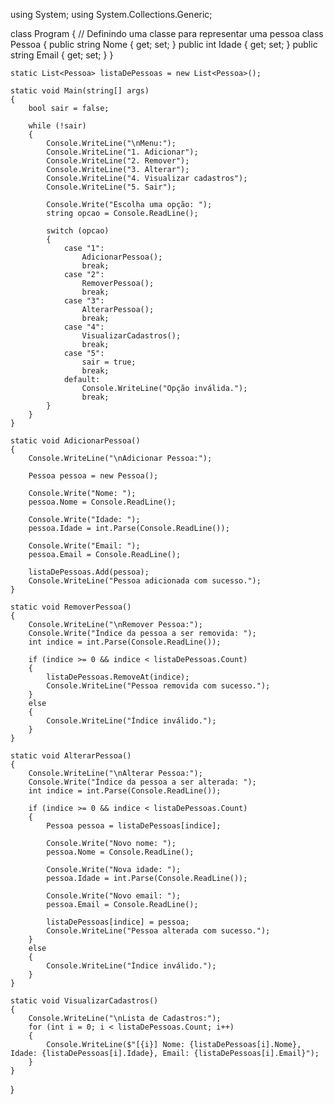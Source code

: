 using System;
using System.Collections.Generic;

class Program
{
    // Definindo uma classe para representar uma pessoa
    class Pessoa
    {
        public string Nome { get; set; }
        public int Idade { get; set; }
        public string Email { get; set; }
    }

    static List<Pessoa> listaDePessoas = new List<Pessoa>();

    static void Main(string[] args)
    {
        bool sair = false;

        while (!sair)
        {
            Console.WriteLine("\nMenu:");
            Console.WriteLine("1. Adicionar");
            Console.WriteLine("2. Remover");
            Console.WriteLine("3. Alterar");
            Console.WriteLine("4. Visualizar cadastros");
            Console.WriteLine("5. Sair");

            Console.Write("Escolha uma opção: ");
            string opcao = Console.ReadLine();

            switch (opcao)
            {
                case "1":
                    AdicionarPessoa();
                    break;
                case "2":
                    RemoverPessoa();
                    break;
                case "3":
                    AlterarPessoa();
                    break;
                case "4":
                    VisualizarCadastros();
                    break;
                case "5":
                    sair = true;
                    break;
                default:
                    Console.WriteLine("Opção inválida.");
                    break;
            }
        }
    }

    static void AdicionarPessoa()
    {
        Console.WriteLine("\nAdicionar Pessoa:");

        Pessoa pessoa = new Pessoa();

        Console.Write("Nome: ");
        pessoa.Nome = Console.ReadLine();

        Console.Write("Idade: ");
        pessoa.Idade = int.Parse(Console.ReadLine());

        Console.Write("Email: ");
        pessoa.Email = Console.ReadLine();

        listaDePessoas.Add(pessoa);
        Console.WriteLine("Pessoa adicionada com sucesso.");
    }

    static void RemoverPessoa()
    {
        Console.WriteLine("\nRemover Pessoa:");
        Console.Write("Índice da pessoa a ser removida: ");
        int indice = int.Parse(Console.ReadLine());

        if (indice >= 0 && indice < listaDePessoas.Count)
        {
            listaDePessoas.RemoveAt(indice);
            Console.WriteLine("Pessoa removida com sucesso.");
        }
        else
        {
            Console.WriteLine("Índice inválido.");
        }
    }

    static void AlterarPessoa()
    {
        Console.WriteLine("\nAlterar Pessoa:");
        Console.Write("Índice da pessoa a ser alterada: ");
        int indice = int.Parse(Console.ReadLine());

        if (indice >= 0 && indice < listaDePessoas.Count)
        {
            Pessoa pessoa = listaDePessoas[indice];

            Console.Write("Novo nome: ");
            pessoa.Nome = Console.ReadLine();

            Console.Write("Nova idade: ");
            pessoa.Idade = int.Parse(Console.ReadLine());

            Console.Write("Novo email: ");
            pessoa.Email = Console.ReadLine();

            listaDePessoas[indice] = pessoa;
            Console.WriteLine("Pessoa alterada com sucesso.");
        }
        else
        {
            Console.WriteLine("Índice inválido.");
        }
    }

    static void VisualizarCadastros()
    {
        Console.WriteLine("\nLista de Cadastros:");
        for (int i = 0; i < listaDePessoas.Count; i++)
        {
            Console.WriteLine($"[{i}] Nome: {listaDePessoas[i].Nome}, Idade: {listaDePessoas[i].Idade}, Email: {listaDePessoas[i].Email}");
        }
    }
}
